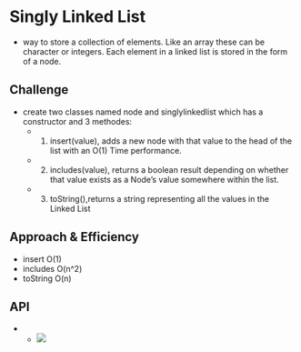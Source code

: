 # Singly Linked List
  -  way to store a collection of elements. Like an array these can be character or integers. Each element in a linked list is stored in the form of a node.

## Challenge
- create two classes named node and singlylinkedlist which has a constructor and 3 methodes:
  - 1. insert(value), adds a new node with that value to the head of the list with an O(1) Time performance.
  - 2. includes(value), returns a boolean result depending on whether that value exists as a Node’s value somewhere within the list.
  - 3. toString(),returns a string representing all the values in the Linked List

## Approach & Efficiency
- insert O(1)
- includes O(n^2)
- toString O(n)


## API
 -  - ![](./.../assets/signly-linked-list.jpg)
